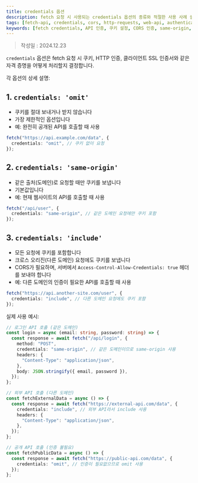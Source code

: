 ```yaml
---
title: credentials 옵션
description: fetch 요청 시 사용되는 credentials 옵션의 종류와 적절한 사용 사례 설명
tags: [fetch-api, credentials, cors, http-requests, web-api, authentication, cookies, api-security]
keywords: [fetch credentials, API 인증, 쿠키 설정, CORS 인증, same-origin, include, omit, API 요청]
---
```


>작성일 : 2024.12.23


`credentials` 옵션은 fetch 요청 시 쿠키, HTTP 인증, 클라이언트 SSL 인증서와 같은 자격 증명을 어떻게 처리할지 결정합니다.

각 옵션의 상세 설명:

## 1. `credentials: 'omit'`

- 쿠키를 절대 보내거나 받지 않습니다
- 가장 제한적인 옵션입니다
- 예: 완전히 공개된 API를 호출할 때 사용

```typescript
fetch("https://api.example.com/data", {
  credentials: "omit", // 쿠키 없이 요청
});
```

## 2. `credentials: 'same-origin'`

- 같은 출처(도메인)로 요청할 때만 쿠키를 보냅니다
- 기본값입니다
- 예: 현재 웹사이트의 API를 호출할 때 사용

```typescript
fetch("/api/user", {
  credentials: "same-origin", // 같은 도메인 요청에만 쿠키 포함
});
```

## 3. `credentials: 'include'`

- 모든 요청에 쿠키를 포함합니다
- 크로스 오리진(다른 도메인) 요청에도 쿠키를 보냅니다
- CORS가 필요하며, 서버에서 `Access-Control-Allow-Credentials: true` 헤더를 보내야 합니다
- 예: 다른 도메인의 인증이 필요한 API를 호출할 때 사용

```typescript
fetch("https://api.another-site.com/user", {
  credentials: "include", // 다른 도메인 요청에도 쿠키 포함
});
```

실제 사용 예시:

```typescript
// 로그인 API 호출 (같은 도메인)
const login = async (email: string, password: string) => {
  const response = await fetch("/api/login", {
    method: "POST",
    credentials: "same-origin", // 같은 도메인이므로 same-origin 사용
    headers: {
      "Content-Type": "application/json",
    },
    body: JSON.stringify({ email, password }),
  });
};

// 외부 API 호출 (다른 도메인)
const fetchExternalData = async () => {
  const response = await fetch("https://external-api.com/data", {
    credentials: "include", // 외부 API라서 include 사용
    headers: {
      "Content-Type": "application/json",
    },
  });
};

// 공개 API 호출 (인증 불필요)
const fetchPublicData = async () => {
  const response = await fetch("https://public-api.com/data", {
    credentials: "omit", // 인증이 필요없으므로 omit 사용
  });
};
```
